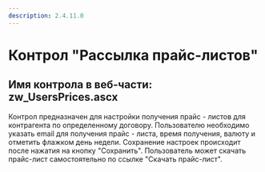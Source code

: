 ```yaml
---
description: 2.4.11.0
---
```


# Контрол "Рассылка прайс-листов"

## Имя контрола в веб-части: zw\_UsersPrices.ascx

Контрол предназначен для настройки получения прайс - листов для контрагента по определенному договору. Пользователю необходимо указать email для получения прайс - листа, время получения, валюту и отметить флажком день недели. Сохранение настроек происходит после нажатия на кнопку "Сохранить". Пользователь может скачать прайс-лист самостоятельно по ссылке "Скачать прайс-лист".

